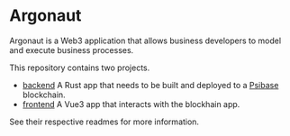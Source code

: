 # Argonaut
Argonaut is a Web3 application that allows business developers to model and execute business processes.

This repository contains two projects.
- [backend](https://github.com/platoscave/argonaut.voyage/tree/master/backend) A Rust app that needs to be built and deployed to a [Psibase](https://doc-sys.psibase.io/index.html) blockchain.
- [frontend](https://github.com/platoscave/argonaut.voyage/tree/master/frontend) A Vue3 app that interacts with the blockhain app. 

See their respective readmes for more information.
